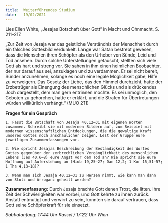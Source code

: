 ```yaml
---
title:  Weiterführendes Studium
date:   19/02/2021
---
```


Lies Ellen White, „Jesajas Botschaft über Gott“ in Macht und Ohnmacht, S. 211–217.

„Zur Zeit von Jesaja war das geistliche Verständnis der Menschheit durch ein falsches Gottesbild verdunkelt. Lange war Satan bestrebt gewesen, dass die Menschen ihren Schöpfer als den Urheber von Sünde, Leid und Tod ansehen. Durch solche Unterstellungen getäuscht, stellten sich viele Gott als hart und streng vor. Sie sahen in ihm einen heimlichen Beobachter, der nur darauf aus sei, anzuklagen und zu verdammen. Er sei nicht bereit, Sünder anzunehmen, solange es noch eine legale Möglichkeit gäbe, Hilfe zu verweigern. Das Gesetz der Liebe, das den Himmel durchzieht, hatte der Erzbetrüger als Einengung des menschlichen Glücks und als drückendes Joch dargestellt, dem man gern entrinnen mochte. Es sei unmöglich, den Geboten zu gehorchen, hatte er erklärt, und die Strafen für Übertretungen würden willkürlich verhängt.“ (MUO 211)

**Fragen für ein Gespräch**

`1. Fasst die Botschaft von Jesaja 40,12–31 mit eigenen Worten zusammen. Schreibt sie mit modernen Bildern auf, zum Beispiel mit modernen wissenschaftlichen Entdeckungen, die die gewaltige Kraft unseres Gottes noch anschaulicher zeigen. Lest der Gruppe eure jeweiligen Zusammenfassungen vor.`

`2. Wie spricht Jesajas Beschreibung der Beständigkeit des Wortes Gottes gegenüber der zerbrechlichen Vergänglichkeit des menschlichen Lebens (Jes 40,6–8) eure Angst vor dem Tod an? Wie spricht sie eure Hoffnung auf Auferstehung an (Hiob 19,25–27; Dan 12,2; 1 Kor 15,51–57; 1 Ths 4,13–18)?`

`3. Wenn man sich Jesaja 40,12–31 zu Herzen nimmt, wie kann man dann von Stolz und Arroganz geheilt werden?`

**Zusammenfassung:** Durch Jesaja brachte Gott denen Trost, die litten. Ihre Zeit der Schwierigkeiten war vorbei, und Gott kehrte zu ihnen zurück. Anstatt entmutigt und verwirrt zu sein, konnten sie darauf vertrauen, dass Gott seine Schöpferkraft für sie einsetzt.

_Sabbatanfang: 17:44 Uhr Kassel / 17:22 Uhr Wien_
